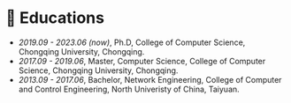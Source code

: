 # 📖 Educations
- *2019.09 - 2023.06 (now)*, Ph.D, College of Computer Science, Chongqing University, Chongqing.
- *2017.09 - 2019.06*, Master, Computer Science, College of Computer Science, Chongqing University, Chongqing.
- *2013.09 - 2017.06*, Bachelor, Network Engineering, College of Computer and Control Engineering, North Univeristy of China, Taiyuan.